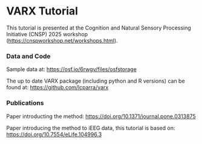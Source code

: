 # VARX Tutorial 
This tutorial is presented at the Cognition and Natural Sensory Processing Initiative (CNSP) 2025 workshop (https://cnspworkshop.net/workshops.html). 

### Data and Code
Sample data at: https://osf.io/6rwgv/files/osfstorage

The up to date VARX package (including python and R versions) can be found at: https://github.com/lcparra/varx

### Publications
Paper introducting the method: https://doi.org/10.1371/journal.pone.0313875

Paper introducing the method to iEEG data, this tutorial is based on: https://doi.org/10.7554/eLife.104996.3
